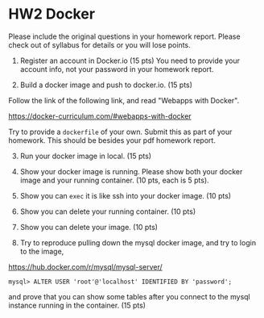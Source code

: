 # HW2 Docker

Please include the original questions in your homework report. Please check out of syllabus for details or you will lose points.

1. Register an account in Docker.io (15 pts)
You need to provide your account info, not your password in your homework report.

2. Build a docker image and push to docker.io. (15 pts)

Follow the link of the following link, and read "Webapps with Docker".

https://docker-curriculum.com/#webapps-with-docker

Try to provide a `dockerfile` of your own. Submit this as part of your homework. This should be besides your pdf homework report.

3. Run your docker image in local. (15 pts)

4. Show your docker image is running. Please show both your docker image and your running container. (10 pts, each is 5 pts).

5. Show you can `exec` it is like ssh into your docker image. (10 pts)

6. Show you can delete your running container. (10 pts)

7. Show you can delete your image. (10 pts)

8. Try to reproduce pulling down the mysql docker image, and try to login to the image,

https://hub.docker.com/r/mysql/mysql-server/

```shell
mysql> ALTER USER 'root'@'localhost' IDENTIFIED BY 'password';
```

and prove that you can show some tables after you connect to the mysql instance running in the container. (15 pts)

